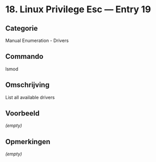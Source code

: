 # 18. Linux Privilege Esc — Entry 19

## Categorie

Manual Enumeration - Drivers

## Commando

lsmod

## Omschrijving

List all available drivers

## Voorbeeld

_(empty)_

## Opmerkingen

_(empty)_

